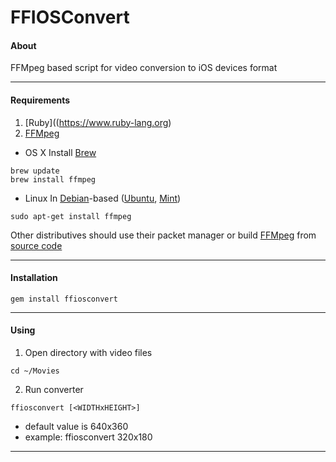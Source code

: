FFIOSConvert
============

#### About
FFMpeg based script for video conversion to iOS devices format

---

#### Requirements
1. [Ruby]((https://www.ruby-lang.org)
2. [FFMpeg](http://ffmpeg.org/)

* OS X
Install [Brew](http://brew.sh/)
```
brew update
brew install ffmpeg
```

* Linux
In [Debian](www.debian.org)-based ([Ubuntu](http://www.ubuntu.com/), [Mint](http://www.linuxmint.com/))
```
sudo apt-get install ffmpeg
```
Other distributives should use their packet manager or build [FFMpeg](http://ffmpeg.org) from [source code](http://ffmpeg.org/download.html)

---


#### Installation
```
gem install ffiosconvert
```

---

#### Using
1. Open directory with video files
```
cd ~/Movies
```

2. Run converter
```
ffiosconvert [<WIDTHxHEIGHT>]
```

* default value is 640x360
* example: ffiosconvert 320x180

---
